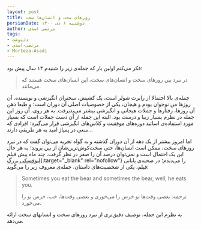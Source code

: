 ```yaml
---
layout: post
title: روزهای سخت و انسان‌ها سخت
persianDate: دوشنبه ۶ دی ۱۴۰۰
author: مرتضی اسدی
tags:
- دلنوشت
- مرتضی-اسدی
- Morteza-Asadi
---
```


فکر می‌کنم اولین بار که جمله‌ی زیر را شنیدم ۱۴ سال پیش بود:

> در نبرد بین روزهای سخت و انسان‌های سخت، این انسان‌های سخت هستند که می‌مانند.

جمله‌ی بالا احتمالا از رابرت شولر است، یک کشیش، سخنران انگیزشی و نویسنده. آن روزها من نوجوان بودم و هیجان، یکی از خصوصیات اصلی آن دوران است؛ و طبعا ذهن آن روزها، رفتارها و جملات هیجانی و انگیزشی بیشتر می‌پذیرفت. به هر روی، آن روز این جمله در نظرم بسیار زیبا و درست بود. البته این جمله از آن دست جملات است که بسیار مورد استفاده‌ی اساتید دوره‌های موفقیت و کلاس‌های انگیزشی قرار می‌گیرد؛ افرادی که سعی در پمپاژ امید به هر طریقی دارند…

اما امروز بیشتر از یک دهه از آن دوران گذشته و به گواه تجربه می‌توان گفت که در نبرد روزهای سخت، ممکن است انسان‌ها، حتی سخت‌کوش‌ترین‌شان از بین بروند؛ به هر حال این یک احتمال است و نمی‌توان درصد آن را صفر در نظر گرفت. چند ماه پیش فیلم [لبوفسکی بزرگ](https://www.imdb.com/title/tt0118715/){:target="_blank" rel="nofollow"} را می‌دیدم؛ در صحنه‌ی پایانی فیلم، یکی از شخصیت‌های داستان، جمله‌ی معروف زیر را می‌گوید:

> Sometimes you eat the bear and sometimes the bear, well, he eats you.
> 
> ترجمه: بعضی وقت‌ها تو خرس را می‌خوری و بعضی وقت‌ها، خب، خرس تو را می‌خورد. 

به نظرم این جمله، توصیف دقیق‌تری از نبرد روزهای سخت و انسانهای سخت ارائه می‌دهد.
